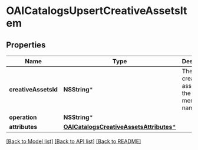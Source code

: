 # OAICatalogsUpsertCreativeAssetsItem

## Properties
Name | Type | Description | Notes
------------ | ------------- | ------------- | -------------
**creativeAssetsId** | **NSString*** | The catalog creative assets id in the merchant namespace | 
**operation** | **NSString*** |  | 
**attributes** | [**OAICatalogsCreativeAssetsAttributes***](OAICatalogsCreativeAssetsAttributes.md) |  | 

[[Back to Model list]](../README.md#documentation-for-models) [[Back to API list]](../README.md#documentation-for-api-endpoints) [[Back to README]](../README.md)


